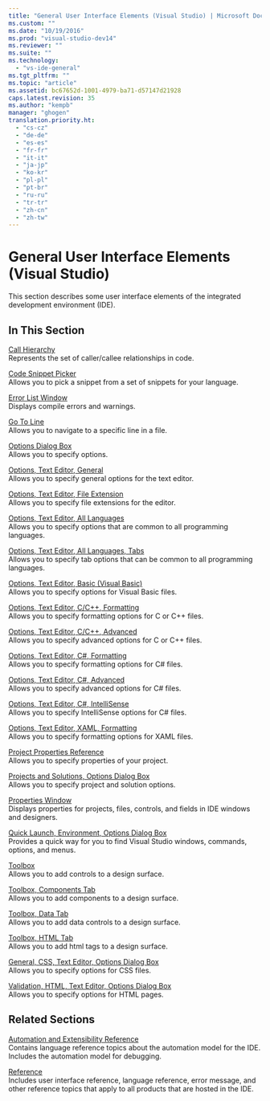 ```yaml
---
title: "General User Interface Elements (Visual Studio) | Microsoft Docs"
ms.custom: ""
ms.date: "10/19/2016"
ms.prod: "visual-studio-dev14"
ms.reviewer: ""
ms.suite: ""
ms.technology: 
  - "vs-ide-general"
ms.tgt_pltfrm: ""
ms.topic: "article"
ms.assetid: bc67652d-1001-4979-ba71-d57147d21928
caps.latest.revision: 35
ms.author: "kempb"
manager: "ghogen"
translation.priority.ht: 
  - "cs-cz"
  - "de-de"
  - "es-es"
  - "fr-fr"
  - "it-it"
  - "ja-jp"
  - "ko-kr"
  - "pl-pl"
  - "pt-br"
  - "ru-ru"
  - "tr-tr"
  - "zh-cn"
  - "zh-tw"
---
```

# General User Interface Elements (Visual Studio)
This section describes some user interface elements of the integrated development environment (IDE).  
  
## In This Section  
 [Call Hierarchy](../reference/call-hierarchy.md)  
 Represents the set of caller/callee relationships in code.  
  
 [Code Snippet Picker](../reference/code-snippet-picker.md)  
 Allows you to pick a snippet from a set of snippets for your language.  
  
 [Error List Window](../reference/error-list-window.md)  
 Displays compile errors and warnings.  
  
 [Go To Line](../reference/go-to-line.md)  
 Allows you to navigate to a specific line in a file.  
  
 [Options Dialog Box](../reference/options-dialog-box--visual-studio-.md)  
 Allows you to specify options.  
  
 [Options, Text Editor, General](../reference/options--text-editor--general.md)  
 Allows you to specify general options for the text editor.  
  
 [Options, Text Editor, File Extension](../reference/options--text-editor--file-extension.md)  
 Allows you to specify file extensions for the editor.  
  
 [Options, Text Editor, All Languages](../reference/options--text-editor--all-languages.md)  
 Allows you to specify options that are common to all programming languages.  
  
 [Options, Text Editor, All Languages, Tabs](../reference/options--text-editor--all-languages--tabs.md)  
 Allows you to specify tab options that can be common to all programming languages.  
  
 [Options, Text Editor, Basic (Visual Basic)](../reference/options--text-editor--basic--visual-basic-.md)  
 Allows you to specify options for Visual Basic files.  
  
 [Options, Text Editor, C/C++, Formatting](../reference/options--text-editor--c-c----formatting.md)  
 Allows you to specify formatting options for C or C++ files.  
  
 [Options, Text Editor, C/C++, Advanced](../reference/options--text-editor--c-c----advanced.md)  
 Allows you to specify advanced options for C or C++ files.  
  
 [Options, Text Editor, C#, Formatting](../reference/options--text-editor--csharp--formatting.md)  
 Allows you to specify formatting options for C# files.  
  
 [Options, Text Editor, C#, Advanced](../reference/options--text-editor--csharp--advanced.md)  
 Allows you to specify advanced options for C# files.  
  
 [Options, Text Editor, C#, IntelliSense](../reference/options--text-editor--csharp--intellisense.md)  
 Allows you to specify IntelliSense options for C# files.  
  
 [Options, Text Editor, XAML, Formatting](../reference/options--text-editor--xaml--formatting.md)  
 Allows you to specify formatting options for XAML files.  
  
 [Project Properties Reference](../reference/project-properties-reference.md)  
 Allows you to specify properties of your project.  
  
 [Projects and Solutions, Options Dialog Box](../reference/projects-and-solutions--options-dialog-box.md)  
 Allows you to specify project and solution options.  
  
 [Properties Window](../reference/properties-window.md)  
 Displays properties for projects, files, controls, and fields in IDE windows and designers.  
  
 [Quick Launch, Environment, Options Dialog Box](../reference/quick-launch--environment--options-dialog-box.md)  
 Provides a quick way for you to find Visual Studio windows, commands, options, and menus.  
  
 [Toolbox](../reference/toolbox.md)  
 Allows you to add controls to a design surface.  
  
 [Toolbox, Components Tab](../reference/toolbox--components-tab.md)  
 Allows you to add components to a design surface.  
  
 [Toolbox, Data Tab](../reference/toolbox--data-tab.md)  
 Allows you to add data controls to a design surface.  
  
 [Toolbox, HTML Tab](../reference/toolbox--html-tab.md)  
 Allows you to add html tags to a design surface.  
  
 [General, CSS, Text Editor, Options Dialog Box](../Topic/General,%20CSS,%20Text%20Editor,%20Options%20Dialog%20Box.md)  
 Allows you to specify options for CSS files.  
  
 [Validation, HTML, Text Editor, Options Dialog Box](../Topic/Validation,%20HTML,%20Text%20Editor,%20Options%20Dialog%20Box.md)  
 Allows you to specify options for HTML pages.  
  
## Related Sections  
 [Automation and Extensibility Reference](../Topic/Automation%20and%20Extensibility%20Reference.md)  
 Contains language reference topics about the automation model for the IDE. Includes the automation model for debugging.  
  
 [Reference](../reference/visual-studio-reference.md)  
 Includes user interface reference, language reference, error message, and other reference topics that apply to all products that are hosted in the IDE.